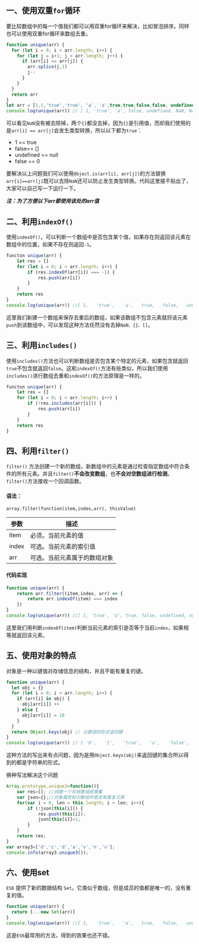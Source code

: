 ## 一、使用双重`for`循环

要比较数组中的每一个值我们都可以用双重for循环来解决，比如冒泡排序。同样也可以使用双重for循环来数组去重。

```js
function unique(arr) {
  for (let i = 0; i < arr.length; i++) {
    for (let j = i+1; j < arr.length; j++) {
      if (arr[i] == arr[j]) {
        arr.splice(j,1)
        j--
      }
    }
  }
  return arr
}
let arr = [1,1,'true','true', 'a', 'a',true,true,false,false, undefined,undefined, null,null, NaN, NaN,'NaN','NaN', 0, 0,{},{},[],[]];
console.log(unique(arr)) // [ 1, 'true', 'a', false, undefined, NaN, NaN, 'NaN', {}, {} ]

```

可以看见`NaN`没有被去除掉，两个`{}`都没去掉，因为`{}`是引用值，而却我们使用的是`arr[i] == arr[j]`会发生类型转换，所以以下都为`true`：

- 1 == true
- false== []
- undefined == null
- false == 0

要解决以上问题我们可以使用`Object.is(arr[i], arr[j])`的方法替换`arr[i]==arr[j]`既可以去除`NaN`还可以防止发生类型转换。代码这里接不贴出了，大家可以自己写一下运行一下。

***注：为了方便以下arr都使用该处的arr值***

## 二、利用`indexOf()`

使用`indexOf()`，可以判断一个数组中是否包含某个值，如果存在则返回该元素在数组中的位置，如果不存在则返回`-1`。

```js
functon unique(arr) {
    let res = []
  	for (let i = 0; i < arr.length; i++) {
        if (res.indexOf(arr[i]) === -1) {
          	res.push(arr[i])
        }
  	}
  	return res
}
console.log(unique(arr)) //[ 1,   'true',   'a',   true,   false,   undefined,   null,   NaN,   NaN,   'NaN',   0,   {},   {}, [], []]

```

这里我们新建一个数组来保存去重后的数组，如果该数组不包含元素就将该元素`push`到该数组中，可以发现这种方法任然没有去掉`NaN、{}、[]`。

## 三、利用`includes()`

使用`includes()`方法也可以判断数组是否包含某个特定的元素，如果包含就返回`true`不包含就返回`false`。这和`indexOf()`方法有些类似，所以我们使用`includes()`进行数组去重和`indexOf()`的方法原理是一样的。

```js
functon unique(arr) {
    let res = []
    for (let i = 0; i < arr.length; i++) {
        if (!res.includes(arr[i])) {
      	    res.push(arr[i])
        }
    }
    return res
}

```

## 四、利用`filter()`

`filter()` 方法创建一个新的数组，新数组中的元素是通过检查指定数组中符合条件的所有元素。并且`filter()`**不会改变数组**，也**不会对空数组进行检测**。`filter()`方法接收一个回调函数。

#### 语法：

```
array.filter(function(item,index,arr), thisValue)
```

| 参数  | 描述                         |
| ----- | ---------------------------- |
| item  | 必须。当前元素的值           |
| index | 可选。当前元素的索引值       |
| arr   | 可选。当前元素属于的数组对象 |

#### 代码实现

```js
function unique(arr) {
    return arr.filter((item,index, arr) => {
        return arr.indexOf(item) === index
    })
}
console.log(unique(arr)) //[ 1, 'true', 'a', true, false, undefined, null, 'NaN', 0, {}, {}, [], [] ]

```

这里我们用判断`indexOf(item)`判断当前元素的索引是否等于当前`index`，如果相等就返回该元素。

## 五、使用对象的特点

对象是一种以键值对存储信息的结构，并且不能有重复的键。

```js
function unique(arr) {
  let obj = {}
  for (let i = 0; i < arr.length; i++) {
    if (arr[i] in obj) {
      obj[arr[i]] ++
    } else {
      obj[arr[i]] = 10
    }
  }
  return Object.keys(obj) // 以数组的形式返回键
}
console.log(unique(arr)) // [ '0',   '1',   'true',   'a',   'false',   'undefined',   'null',   'NaN',   '[object Object]',   '']

```

这种方法的写出来有点问题，因为是用`Object.keys(obj)`来返回键的集合所以得到的都是字符串的形式。

换种写法解决这个问题

```js
Array.prototype.unique3=function(){
    var res=[]; //创建一个存放数组结果集
    var json={};//对象属性标识数组中是否有重复元素
    for(var i = 0, len = this.length; i < len; i++){
        if (!json[this[i]]) {
            res.push(this[i]);
            json[this[i]]=1;
        }
    }
    return res;
}
var array3=['d','c','d','a','v','n','v'];
console.info(array3.unique3());
```

## 六、使用set

`ES6` 提供了新的数据结构 `Set`。它类似于数组，但是成员的值都是唯一的，没有重复的值。

```js
function unique(arr) {
  return [...new Set(arr)]
}
console.log(unique(arr)) //[ 1,   'true',   'a',   true,   false,   undefined,   null,   NaN,   'NaN',   0,   {},   {},   [],   [] ]

```
这是`ES6`最常用的方法，得到的效果也还不错。
